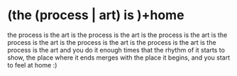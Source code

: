 # (the (process | art) is )+home

the process is the art is the process is the art is the process is the art is the process is the art is the process is the art is the process is the art is the process is the art and you do it enough times that the rhythm of it starts to show, the place where it ends merges with the place it begins, and you start to feel at home :)

